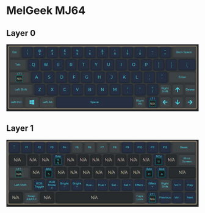 # MelGeek MJ64

## Layer 0
![layer0](melgeekmj64/layer0.png)

## Layer 1
![layer0](melgeekmj64/layer1.png)